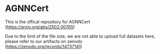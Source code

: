 # AGNNCert
This is the offical repository for AGNNCert (https://arxiv.org/abs/2502.00765)

Due to the limit of the file size, we are not able to upload full datasets here, please refer to our artifacts on zenodo (https://zenodo.org/records/14737141)

